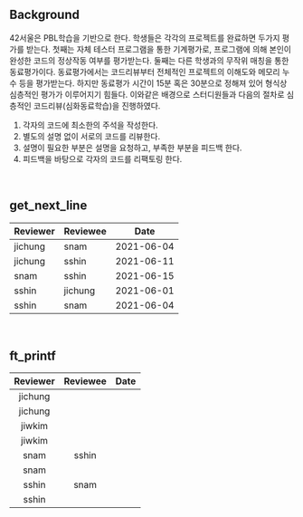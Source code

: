 ## Background

42서울은 PBL학습을 기반으로 한다. 학생들은 각각의 프로젝트를 완료하면 두가지 평가를 받는다. 첫째는 자체 테스터 프로그램을 통한 기계평가로, 프로그램에 의해 본인이 완성한 코드의 정상작동 여부를 평가받는다. 둘째는 다른 학생과의 무작위 매칭을 통한 동료평가이다. 동료평가에서는 코드리뷰부터 전체적인 프로젝트의 이해도와 메모리 누수 등을 평가받는다. 하지만 동료평가 시간이 15분 혹은 30분으로 정해져 있어 형식상 심층적인 평가가 이루어지기 힘들다. 이와같은 배경으로 스터디원들과 다음의 절차로 심층적인 코드리뷰(심화동료학습)을 진행하였다.

1. 각자의 코드에 최소한의 주석을 작성한다.
2. 별도의 설명 없이 서로의 코드를 리뷰한다.
3. 설명이 필요한 부분은 설명을 요청하고, 부족한 부분을 피드백 한다.
4. 피드백을 바탕으로 각자의 코드를 리팩토링 한다.

<br/>

## get_next_line
| Reviewer | Reviewee | Date |
| -------- | -------- | ---- |
| jichung | snam | 2021-06-04 |
| jichung | sshin | 2021-06-11 |
| snam | sshin | 2021-06-15 |
| sshin | jichung | 2021-06-01 |
| sshin | snam | 2021-06-04 |  

<br/>

## ft_printf
|Reviewer|Reviewee|Date|
|:---:|:---:|:---:|
|jichung|||
|jichung|||
|jiwkim|||
|jiwkim|||
|snam|sshin||
|snam|||
|sshin|snam||
|sshin|||
